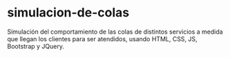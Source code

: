 # simulacion-de-colas
Simulación del comportamiento de las colas de distintos servicios a medida que llegan los clientes para ser atendidos, usando HTML, CSS, JS, Bootstrap y JQuery.
